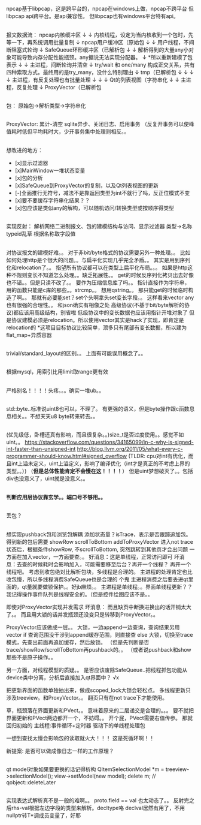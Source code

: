 #

##
npcap基于libpcap，这是跨平台的，npcap在windows上做，npcap不跨平台
但libpcap api跨平台。是api兼容性。
但libpcap也有windows平台特有api。

##
报文数据流：
npcap内核缓冲区
↓
↓         内核线程，设定为当内核收到一个包时，先等一下，再系统调用批量复制
↓
npcap用户缓冲区（原始包
↓
↓         用户线程，不间断阻塞式轮询
↓
SafeQueue环形缓冲区（已解析包
↓
↓         解析得到的大量any小对象可能导致内存分配性能瓶颈。any据说无法实现分配器。
↓         *所以重新建模了包表示
↓
↓         主进程，间断轮询并清空
↓         try/wait 和 one/many 构成正交关系，共有四种索取方式。最终用的是try_many，没什么特别理由
↓
tmp（已解析包
↓   ↓
↓   ↓      主进程，有反复处理也有批量处理
↓   ↓
↓   Qt的列表视图（字符串化
↓
↓     主进程，反复处理
↓
ProxyVector（已解析包

##
包：
原始包->解析类型->字符串化

##
ProxyVector:
累计-清空
sqlite异步、关闭日志、启用事务
（反复开事务可以使峰值耗时低但平均耗时大，少开事务集中处理则相反。。

##
想改进的地方：
- [x]显示过滤器
- [x]MainWindow一堆状态变量
- [x]包的分析
- [x]SafeQueue到ProxyVector的复制，以及Qt列表视图的更新
- [-]全面推行无符号，减法不是靠返回类型为int不就行了吗，反正位模式不变
- [x]要不要缓存字符串化结果？？
- [x]包应该是类似any的解构，可以随机访问/转换类型或按顺序得类型

##
实现反射：
解析网络二进制报文、包的建模结构与访问、显示过滤器
类型->名称
typeid乱草
根据名称取字段值

##
对协议报文的建模好难。。
对于非bit/byte格式的协议需要另外一种处理。。
比如如何处理http是个很大的问题。。与扁平化实现几乎完全矛盾。。
其实是用到序列化和relocation了。。
指望所有协议都可以在类型上扁平化布局。。。
如果是http这种不规则变长不知道怎么处理。。缺乏拓展性。。
get的时候反序列化拷贝出去好像也不错。。但是只读不改了。。
要作为压缩信息库了吗。。
指针直接作为字符串，用的函数只能是c库的那些。。strcmp。。
想用qstring。。
那只能get的时候临时构造了啊。。
那就有必要能set？set个头啊拿头set变长字段。。
这样看来vector any也有很强的合理性。。
和json确实有相像之处
高级协议(不基于bit/byte解析的协议)都应该用高级结构，别省啦
低级协议中的变长数据也应该用指针开堆对象了
但是协议建模必须是relocation。所以使用vector其实是hack了实现，即肯定是relocation的
*这项目目标协议比较简单，顶多只有尾部有变长数据，所以建为flat_map+异质容器

##
trivial/standard_layout的区别。。
上面有可能误用概念了。。

##
根据mysql，用索引比用limit取range更有效

##
严格别名！！！！头疼。。。确实一堆ub。。

##
std::byte..标准说uint8也可以，不理了。
有更强的语义，但是byte操作跟c函数息息相关。。不想天天u8 byte转来转去。。

##
(优先级低，卧槽还真有影响，而且很复杂。。)size_t是否过度使用。。感觉不如uint。。
<https://stackoverflow.com/questions/34165099/in-c-why-is-signed-int-faster-than-unsigned-int>
<http://blog.llvm.org/2011/05/what-every-c-programmer-should-know.html#signed_overflow>
(TLDR: cpu对int有优化，而且int上溢未定义，uint上溢定义，影响了编译优化（int才是真正的不考虑上界的类型。。）)
（**但是总体性能肯定不会慢在这！！！！**）
但是uint梦想破灭了。。包括div也没意义了，uint就是没意义。。

##
**判断应用层协议靠玄学。。端口号不够用。。**

##
丢包？

##
想实现pushback包和浏览包解耦
添加状态量？isTrace，表示是否跟踪追加包。
得到新的包后需要 showRow scrollToBottom addToProxyVector
进入not trace状态后，根据条件showRow, 不scrollToBottom,
突然跳转到其他页才会出问题
一方面在加入vector，一方面要查。。
好消息：这是单线程，正常访问即可
坏消息：去查的时候耗时会影响加入，可能需要移至后台？再开一个线程？
再开一个线程吧。
考虑到收包绝对比解析包块，多线程是合理的。
主进程的处理肯定也比收包慢，所以多线程消费SafeQueue也是合理的 个鬼
主进程消费之后要丢进qt里面的，qt量就要做锁保护。。好jb麻烦。。
主进程是单线程。。界面单线程更新？？我记得操作事件队列是线程安全的。（但是控件绘图应该不是。。

即使对ProxyVector实现并发需求
坏消息：
而且缺页中断换进换出的话开销太大了。。
而且用大锁的话并发瓶颈还没变只是转移到ProxyVector。。

ProxyVector应该做成一层。。
大锁，一边append一边查询，查询结果另用vector
if 查询范围没干涉到append缓存范围，则直接查
else 大锁，切换至trace模式，先查出前面再追加缓存，然后放锁。
（但是先判断是否trace/showRow/scrollToBottom再pushback的。。
（或者说pushback和show那些不是原子操作。。

另一方面，对线程模型的质疑。。
是否应该废除SafeQueue..把线程抓包功能从device类中分离，分析后直接加入qt界面中？
√x

把更新界面的函数单独抽出来，做成scoped_lock大锁会轻松点。
多线程更新只涉及treeview。和ProxyVector。。
翻页只有在not trace下才能使用。

草，瓶颈落在界面更新和PVect。。
意味着原来的二层递交是合理的。。。
要不就把界面更新和PVect两边都开一个，不妨碍。。
开个屁，PVect需要右值传参。
那就回归初始的 主线程:事件循环+定时器 驱动下的单线程处理包

一想到查找太慢会影响包的读取就火大！！！
这是死循环啊！！

新提案: 是否可以做成像日志一样的工作原理？

##
qt model对象如果要更换的话记得析构
QItemSelectionModel *m = treeview->selectionModel();
view->setModel(new model);
delete m;
//
qobject::deleteLater

##
实现表达式解析真不是一般的难啊。。
proto.field == val 也太动态了。。
反射完之后rhs-val根据左边字段的类型来解析。decltype咯
declval居然有用了，不用nullptr转T*调成员变量了，好耶
